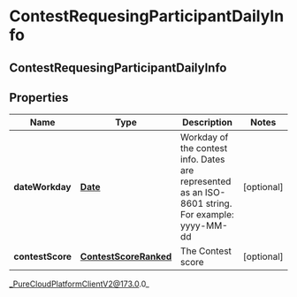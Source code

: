 # ContestRequesingParticipantDailyInfo

## ContestRequesingParticipantDailyInfo

## Properties

|Name | Type | Description | Notes|
|------------ | ------------- | ------------- | -------------|
| **dateWorkday** | [**Date**](Date) | Workday of the contest info. Dates are represented as an ISO-8601 string. For example: yyyy-MM-dd | [optional] |
| **contestScore** | [**ContestScoreRanked**](ContestScoreRanked) | The Contest score | [optional] |



_PureCloudPlatformClientV2@173.0.0_
